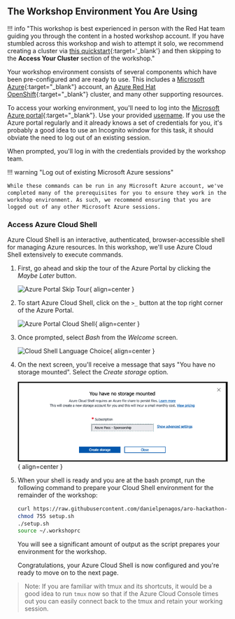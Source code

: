 ## The Workshop Environment You Are Using

!!! info "This workshop is best experienced in person with the Red Hat team guiding you through the content in a hosted workshop account. If you have stumbled across this workshop and wish to attempt it solo, we recommend creating a cluster via [this quickstart](https://mobb.ninja/docs/quickstart-aro/){:target='_blank'} and then skipping to the **Access Your Cluster** section of the workshop."

Your workshop environment consists of several components which have been pre-configured and are ready to use. This includes a [Microsoft Azure](https://azure.microsoft.com/en-us/){:target="_blank"} account, an [Azure Red Hat OpenShift](https://azure.microsoft.com/en-us/products/openshift/){:target="_blank"} cluster, and many other supporting resources.

To access your working environment, you'll need to log into the [Microsoft Azure portal](https://portal.azure.com){:target="_blank"}.  Use your provided [username](https://docs.google.com/spreadsheets/d/1A6LBraxWhtEH6zb1KCiiuerxgT8ATwsasBCvqxy1DgI/edit?usp=sharing). If you use the Azure portal regularly and it already knows a set of credentials for you, it's probably a good idea to use an Incognito window for this task, it should obviate the need to log out of an existing session.

When prompted, you'll log in with the credentials provided by the workshop team.

!!! warning "Log out of existing Microsoft Azure sessions"

    While these commands can be run in any Microsoft Azure account, we've completed many of the prerequisites for you to ensure they work in the workshop environment. As such, we recommend ensuring that you are logged out of any other Microsoft Azure sessions.


### Access Azure Cloud Shell

Azure Cloud Shell is an interactive, authenticated, browser-accessible shell for managing Azure resources. In this workshop, we'll use Azure Cloud Shell extensively to execute commands.

1. First, go ahead and skip the tour of the Azure Portal by clicking the *Maybe Later* button.

    ![Azure Portal Skip Tour](../assets/images/overview-skip-tour.png){ align=center }

1. To start Azure Cloud Shell, click on the `>_` button at the top right corner of the Azure Portal.

    ![Azure Portal Cloud Shell](../assets/images/overview-cloud-shell-icon.png){ align=center }

1. Once prompted, select *Bash* from the *Welcome* screen.

    ![Cloud Shell Language Choice](../assets/images/cloud-shell-bash.png){ align=center }

1. On the next screen, you'll receive a message that says "You have no storage mounted". Select the *Create storage* option.

    ![Cloud Shell Show Advanced Options](../assets/images/cloudshell-createstorage.png){ align=center }


1. When your shell is ready and you are at the bash prompt, run the following command to prepare your Cloud Shell environment for the remainder of the workshop:

    ```bash
    curl https://raw.githubusercontent.com/danielpenagos/aro-hackathon-content/gh-pages/assets/cloudshell-setup.sh > setup.sh
    chmod 755 setup.sh
    ./setup.sh
    source ~/.workshoprc
    ```

    You will see a significant amount of output as the script prepares your environment for the workshop.

    Congratulations, your Azure Cloud Shell is now configured and you're ready to move on to the next page.

> Note: If you are familiar with tmux and its shortcuts, it would be a good idea to run `tmux` now so that if the Azure Cloud Console times out you can easily connect back to the tmux and retain your working session.
